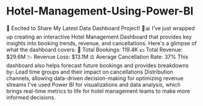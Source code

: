 # Hotel-Management-Using-Power-BI

🚀 Excited to Share My Latest Data Dashboard Project! 🏨📊
I’ve just wrapped up creating an interactive Hotel Management Dashboard that provides key insights into booking trends, revenue, and cancellations. Here's a glimpse of what the dashboard covers:
💼 Total Bookings: 119.4K
💵 Total Revenue: $29.6M
📉 Revenue Loss: $13.1M
⚖️ Average Cancellation Rate: 37%
This dashboard also helps forecast future bookings and provides breakdowns by:
Lead time groups and their impact on cancellations
Distribution channels, allowing data-driven decision-making for optimizing revenue streams
I've used Power BI for visualizations and data analysis, which brings real-time metrics to life for hotel management teams to make more informed decisions.
